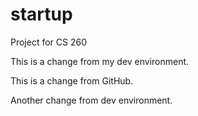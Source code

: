 # startup
Project for CS 260

This is a change from my dev environment.

This is a change from GitHub.

Another change from dev environment.